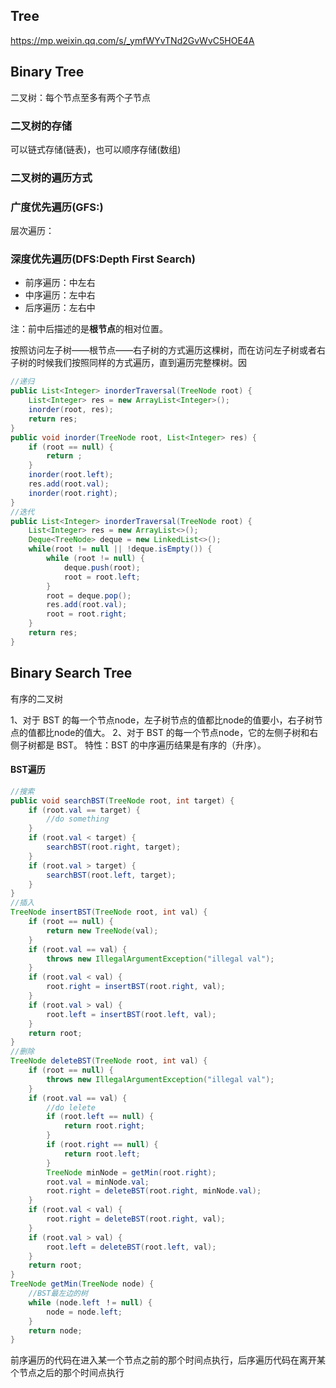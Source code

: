 ## Tree
https://mp.weixin.qq.com/s/_ymfWYvTNd2GvWvC5HOE4A
## Binary Tree
二叉树：每个节点至多有两个子节点

### 二叉树的存储
可以链式存储(链表)，也可以顺序存储(数组)

### 二叉树的遍历方式

### 广度优先遍历(GFS:)
层次遍历：

### 深度优先遍历(DFS:Depth First Search)

- 前序遍历：中左右
- 中序遍历：左中右
- 后序遍历：左右中

注：前中后描述的是**根节点**的相对位置。

按照访问左子树——根节点——右子树的方式遍历这棵树，而在访问左子树或者右子树的时候我们按照同样的方式遍历，直到遍历完整棵树。因

```java
//递归
public List<Integer> inorderTraversal(TreeNode root) {
	List<Integer> res = new ArrayList<Integer>();
	inorder(root, res);
	return res;
}
public void inorder(TreeNode root, List<Integer> res) {
	if (root == null) {
		return ;
	}
	inorder(root.left);
	res.add(root.val);
	inorder(root.right);
}
//迭代
public List<Integer> inorderTraversal(TreeNode root) {
	List<Integer> res = new ArrayList<>();
	Deque<TreeNode> deque = new LinkedList<>();
	while(root != null || !deque.isEmpty()) {
		while (root != null) {
			deque.push(root);
			root = root.left;
		}
		root = deque.pop();
		res.add(root.val);
		root = root.right;
	}
	return res;
}


```
## Binary Search Tree
有序的二叉树

1、对于 BST 的每一个节点node，左子树节点的值都比node的值要小，右子树节点的值都比node的值大。
2、对于 BST 的每一个节点node，它的左侧子树和右侧子树都是 BST。
特性：BST 的中序遍历结果是有序的（升序）。

#### BST遍历
```java
//搜索
public void searchBST(TreeNode root, int target) {
	if (root.val == target) {
		//do something
	}
	if (root.val < target) {
		searchBST(root.right, target);
	}
	if (root.val > target) {
		searchBST(root.left, target);
	}
}
//插入
TreeNode insertBST(TreeNode root, int val) {
	if (root == null) {
		return new TreeNode(val);
	}
	if (root.val == val) {
		throws new IllegalArgumentException("illegal val");
	}
	if (root.val < val) {
		root.right = insertBST(root.right, val);
	}
	if (root.val > val) {
		root.left = insertBST(root.left, val);
	}
	return root;
}
//删除
TreeNode deleteBST(TreeNode root, int val) {
	if (root == null) {
		throws new IllegalArgumentException("illegal val");
	}
	if (root.val == val) {
		//do lelete
		if (root.left == null) {
			return root.right;
		}
		if (root.right == null) {
			return root.left;
		}
		TreeNode minNode = getMin(root.right);
		root.val = minNode.val;
		root.right = deleteBST(root.right, minNode.val);
	}	
	if (root.val < val) {
		root.right = deleteBST(root.right, val);
	}
	if (root.val > val) {
		root.left = deleteBST(root.left, val);
	}
	return root;
}
TreeNode getMin(TreeNode node) {
	//BST最左边的树
	while (node.left ！= null) {
		node = node.left;
	}
	return node;
}
```

前序遍历的代码在进入某一个节点之前的那个时间点执行，后序遍历代码在离开某个节点之后的那个时间点执行